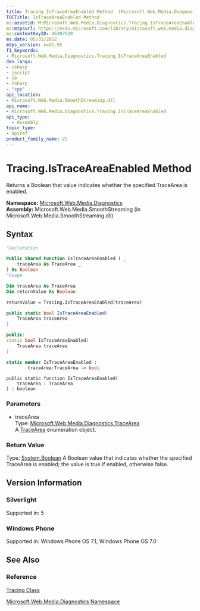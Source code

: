 ```yaml
---
title: Tracing.IsTraceAreaEnabled Method  (Microsoft.Web.Media.Diagnostics)
TOCTitle: IsTraceAreaEnabled Method
ms:assetid: M:Microsoft.Web.Media.Diagnostics.Tracing.IsTraceAreaEnabled(Microsoft.Web.Media.Diagnostics.TraceArea)
ms:mtpsurl: https://msdn.microsoft.com/library/microsoft.web.media.diagnostics.tracing.istraceareaenabled(v=VS.95)
ms:contentKeyID: 46307620
ms.date: 05/31/2012
mtps_version: v=VS.95
f1_keywords:
- Microsoft.Web.Media.Diagnostics.Tracing.IsTraceAreaEnabled
dev_langs:
- csharp
- jscript
- vb
- FSharp
- "cpp"
api_location:
- Microsoft.Web.Media.SmoothStreaming.dll
api_name:
- Microsoft.Web.Media.Diagnostics.Tracing.IsTraceAreaEnabled
api_type:
  - Assembly
topic_type:
- apiref
product_family_name: VS
---
```


# Tracing.IsTraceAreaEnabled Method

Returns a Boolean that value indicates whether the specified TraceArea is enabled.

**Namespace:**  [Microsoft.Web.Media.Diagnostics](microsoft-web-media-diagnostics-namespace_1.md)  
**Assembly:**  Microsoft.Web.Media.SmoothStreaming (in Microsoft.Web.Media.SmoothStreaming.dll)

## Syntax

```vb
'Declaration

Public Shared Function IsTraceAreaEnabled ( _
    traceArea As TraceArea _
) As Boolean
'Usage

Dim traceArea As TraceArea
Dim returnValue As Boolean

returnValue = Tracing.IsTraceAreaEnabled(traceArea)
```

```csharp
public static bool IsTraceAreaEnabled(
    TraceArea traceArea
)
```

```cpp
public:
static bool IsTraceAreaEnabled(
    TraceArea traceArea
)
```

``` fsharp
static member IsTraceAreaEnabled : 
        traceArea:TraceArea -> bool 
```

```jscript
public static function IsTraceAreaEnabled(
    traceArea : TraceArea
) : boolean
```

### Parameters

  - traceArea  
    Type: [Microsoft.Web.Media.Diagnostics.TraceArea](tracearea-enumeration-microsoft-web-media-diagnostics_1.md)  
    A [TraceArea](tracearea-enumeration-microsoft-web-media-diagnostics_1.md) enumeration object.

### Return Value

Type: [System.Boolean](https://msdn.microsoft.com/library/a28wyd50\(v=vs.95\))  
A Boolean value that indicates whether the specified TraceArea is enabled; the value is true if enabled, otherwise false.

## Version Information

### Silverlight

Supported in: 5  

### Windows Phone

Supported in: Windows Phone OS 7.1, Windows Phone OS 7.0  

## See Also

### Reference

[Tracing Class](tracing-class-microsoft-web-media-diagnostics_1.md)

[Microsoft.Web.Media.Diagnostics Namespace](microsoft-web-media-diagnostics-namespace_1.md)
